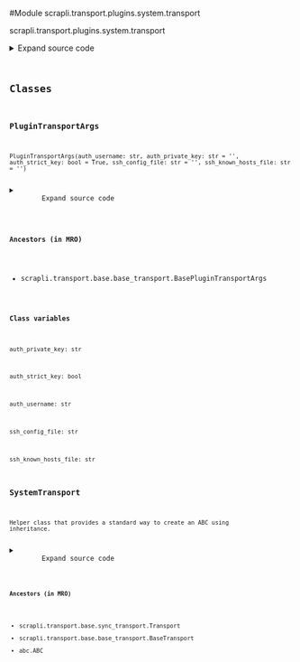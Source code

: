 <link rel="preload stylesheet" as="style" href="https://cdnjs.cloudflare.com/ajax/libs/10up-sanitize.css/11.0.1/sanitize.min.css" integrity="sha256-PK9q560IAAa6WVRRh76LtCaI8pjTJ2z11v0miyNNjrs=" crossorigin>
<link rel="preload stylesheet" as="style" href="https://cdnjs.cloudflare.com/ajax/libs/10up-sanitize.css/11.0.1/typography.min.css" integrity="sha256-7l/o7C8jubJiy74VsKTidCy1yBkRtiUGbVkYBylBqUg=" crossorigin>
<link rel="stylesheet preload" as="style" href="https://cdnjs.cloudflare.com/ajax/libs/highlight.js/10.1.1/styles/github.min.css" crossorigin>
<script defer src="https://cdnjs.cloudflare.com/ajax/libs/highlight.js/10.1.1/highlight.min.js" integrity="sha256-Uv3H6lx7dJmRfRvH8TH6kJD1TSK1aFcwgx+mdg3epi8=" crossorigin></script>
<script>window.addEventListener('DOMContentLoaded', () => hljs.initHighlighting())</script>















#Module scrapli.transport.plugins.system.transport

scrapli.transport.plugins.system.transport

<details class="source">
    <summary>
        <span>Expand source code</span>
    </summary>
    <pre>
        <code class="python">
"""scrapli.transport.plugins.system.transport"""
import sys
from dataclasses import dataclass
from typing import List, Optional

from scrapli.decorators import TransportTimeout
from scrapli.exceptions import (
    ScrapliConnectionError,
    ScrapliConnectionNotOpened,
    ScrapliUnsupportedPlatform,
)
from scrapli.transport.base import BasePluginTransportArgs, BaseTransportArgs, Transport
from scrapli.transport.plugins.system.ptyprocess import PtyProcess


@dataclass()
class PluginTransportArgs(BasePluginTransportArgs):
    auth_username: str
    auth_private_key: str = ""
    auth_strict_key: bool = True
    ssh_config_file: str = ""
    ssh_known_hosts_file: str = ""


class SystemTransport(Transport):
    def __init__(
        self, base_transport_args: BaseTransportArgs, plugin_transport_args: PluginTransportArgs
    ):
        super().__init__(base_transport_args=base_transport_args)
        self.plugin_transport_args = plugin_transport_args

        if sys.platform.startswith("win"):
            raise ScrapliUnsupportedPlatform("system transport is not supported on windows devices")

        self.open_cmd: List[str] = []
        self._build_open_cmd()
        self.session: Optional[PtyProcess] = None

    def _build_open_cmd(self) -> None:
        """
        Method to craft command to open ssh session

        Args:
            N/A

        Returns:
            None

        Raises:
            N/A

        """
        if self.open_cmd:
            self.open_cmd = []

        self.open_cmd.extend(["ssh", self._base_transport_args.host])
        self.open_cmd.extend(["-p", str(self._base_transport_args.port)])

        self.open_cmd.extend(
            ["-o", f"ConnectTimeout={int(self._base_transport_args.timeout_socket)}"]
        )
        self.open_cmd.extend(
            ["-o", f"ServerAliveInterval={int(self._base_transport_args.timeout_transport)}"]
        )

        if self.plugin_transport_args.auth_private_key:
            self.open_cmd.extend(["-i", self.plugin_transport_args.auth_private_key])
        if self.plugin_transport_args.auth_username:
            self.open_cmd.extend(["-l", self.plugin_transport_args.auth_username])

        if self.plugin_transport_args.auth_strict_key is False:
            self.open_cmd.extend(["-o", "StrictHostKeyChecking=no"])
            self.open_cmd.extend(["-o", "UserKnownHostsFile=/dev/null"])
        else:
            self.open_cmd.extend(["-o", "StrictHostKeyChecking=yes"])
            if self.plugin_transport_args.ssh_known_hosts_file:
                self.open_cmd.extend(
                    ["-o", f"UserKnownHostsFile={self.plugin_transport_args.ssh_known_hosts_file}"]
                )

        if self.plugin_transport_args.ssh_config_file:
            self.open_cmd.extend(["-F", self.plugin_transport_args.ssh_config_file])
        else:
            self.open_cmd.extend(["-F", "/dev/null"])

        open_cmd_user_args = self._base_transport_args.transport_options.get("open_cmd", [])
        if isinstance(open_cmd_user_args, str):
            open_cmd_user_args = [open_cmd_user_args]
        self.open_cmd.extend(open_cmd_user_args)

        self.logger.debug(f"created transport 'open_cmd': '{self.open_cmd}'")

    def open(self) -> None:
        self._pre_open_closing_log(closing=False)

        self.session = PtyProcess.spawn(
            self.open_cmd,
            rows=self._base_transport_args.transport_options.get("ptyprocess", {}).get("rows", 24),
            cols=self._base_transport_args.transport_options.get("ptyprocess", {}).get("cols", 80),
        )

        self._post_open_closing_log(closing=False)

    def close(self) -> None:
        self._pre_open_closing_log(closing=True)

        if self.session:
            self.session.close()

        self.session = None

        self._post_open_closing_log(closing=True)

    def isalive(self) -> bool:
        if not self.session:
            return False
        if self.session.isalive() and not self.session.eof():
            return True
        return False

    @TransportTimeout("timed out reading from transport")
    def read(self) -> bytes:
        if not self.session:
            raise ScrapliConnectionNotOpened
        try:
            buf = self.session.read(65535)
        except EOFError as exc:
            msg = (
                "encountered EOF reading from transport; typically means the device closed the "
                "connection"
            )
            self.logger.critical(msg)
            raise ScrapliConnectionError(msg) from exc

        return buf

    def write(self, channel_input: bytes) -> None:
        if not self.session:
            raise ScrapliConnectionNotOpened
        self.session.write(channel_input)
        </code>
    </pre>
</details>



## Classes

### PluginTransportArgs


```text
PluginTransportArgs(auth_username: str, auth_private_key: str = '', auth_strict_key: bool = True, ssh_config_file: str = '', ssh_known_hosts_file: str = '')
```

<details class="source">
    <summary>
        <span>Expand source code</span>
    </summary>
    <pre>
        <code class="python">
class PluginTransportArgs(BasePluginTransportArgs):
    auth_username: str
    auth_private_key: str = ""
    auth_strict_key: bool = True
    ssh_config_file: str = ""
    ssh_known_hosts_file: str = ""
        </code>
    </pre>
</details>


#### Ancestors (in MRO)
- scrapli.transport.base.base_transport.BasePluginTransportArgs
#### Class variables

    
`auth_private_key: str`




    
`auth_strict_key: bool`




    
`auth_username: str`




    
`ssh_config_file: str`




    
`ssh_known_hosts_file: str`






### SystemTransport


```text
Helper class that provides a standard way to create an ABC using
inheritance.
```

<details class="source">
    <summary>
        <span>Expand source code</span>
    </summary>
    <pre>
        <code class="python">
class SystemTransport(Transport):
    def __init__(
        self, base_transport_args: BaseTransportArgs, plugin_transport_args: PluginTransportArgs
    ):
        super().__init__(base_transport_args=base_transport_args)
        self.plugin_transport_args = plugin_transport_args

        if sys.platform.startswith("win"):
            raise ScrapliUnsupportedPlatform("system transport is not supported on windows devices")

        self.open_cmd: List[str] = []
        self._build_open_cmd()
        self.session: Optional[PtyProcess] = None

    def _build_open_cmd(self) -> None:
        """
        Method to craft command to open ssh session

        Args:
            N/A

        Returns:
            None

        Raises:
            N/A

        """
        if self.open_cmd:
            self.open_cmd = []

        self.open_cmd.extend(["ssh", self._base_transport_args.host])
        self.open_cmd.extend(["-p", str(self._base_transport_args.port)])

        self.open_cmd.extend(
            ["-o", f"ConnectTimeout={int(self._base_transport_args.timeout_socket)}"]
        )
        self.open_cmd.extend(
            ["-o", f"ServerAliveInterval={int(self._base_transport_args.timeout_transport)}"]
        )

        if self.plugin_transport_args.auth_private_key:
            self.open_cmd.extend(["-i", self.plugin_transport_args.auth_private_key])
        if self.plugin_transport_args.auth_username:
            self.open_cmd.extend(["-l", self.plugin_transport_args.auth_username])

        if self.plugin_transport_args.auth_strict_key is False:
            self.open_cmd.extend(["-o", "StrictHostKeyChecking=no"])
            self.open_cmd.extend(["-o", "UserKnownHostsFile=/dev/null"])
        else:
            self.open_cmd.extend(["-o", "StrictHostKeyChecking=yes"])
            if self.plugin_transport_args.ssh_known_hosts_file:
                self.open_cmd.extend(
                    ["-o", f"UserKnownHostsFile={self.plugin_transport_args.ssh_known_hosts_file}"]
                )

        if self.plugin_transport_args.ssh_config_file:
            self.open_cmd.extend(["-F", self.plugin_transport_args.ssh_config_file])
        else:
            self.open_cmd.extend(["-F", "/dev/null"])

        open_cmd_user_args = self._base_transport_args.transport_options.get("open_cmd", [])
        if isinstance(open_cmd_user_args, str):
            open_cmd_user_args = [open_cmd_user_args]
        self.open_cmd.extend(open_cmd_user_args)

        self.logger.debug(f"created transport 'open_cmd': '{self.open_cmd}'")

    def open(self) -> None:
        self._pre_open_closing_log(closing=False)

        self.session = PtyProcess.spawn(
            self.open_cmd,
            rows=self._base_transport_args.transport_options.get("ptyprocess", {}).get("rows", 24),
            cols=self._base_transport_args.transport_options.get("ptyprocess", {}).get("cols", 80),
        )

        self._post_open_closing_log(closing=False)

    def close(self) -> None:
        self._pre_open_closing_log(closing=True)

        if self.session:
            self.session.close()

        self.session = None

        self._post_open_closing_log(closing=True)

    def isalive(self) -> bool:
        if not self.session:
            return False
        if self.session.isalive() and not self.session.eof():
            return True
        return False

    @TransportTimeout("timed out reading from transport")
    def read(self) -> bytes:
        if not self.session:
            raise ScrapliConnectionNotOpened
        try:
            buf = self.session.read(65535)
        except EOFError as exc:
            msg = (
                "encountered EOF reading from transport; typically means the device closed the "
                "connection"
            )
            self.logger.critical(msg)
            raise ScrapliConnectionError(msg) from exc

        return buf

    def write(self, channel_input: bytes) -> None:
        if not self.session:
            raise ScrapliConnectionNotOpened
        self.session.write(channel_input)
        </code>
    </pre>
</details>


#### Ancestors (in MRO)
- scrapli.transport.base.sync_transport.Transport
- scrapli.transport.base.base_transport.BaseTransport
- abc.ABC